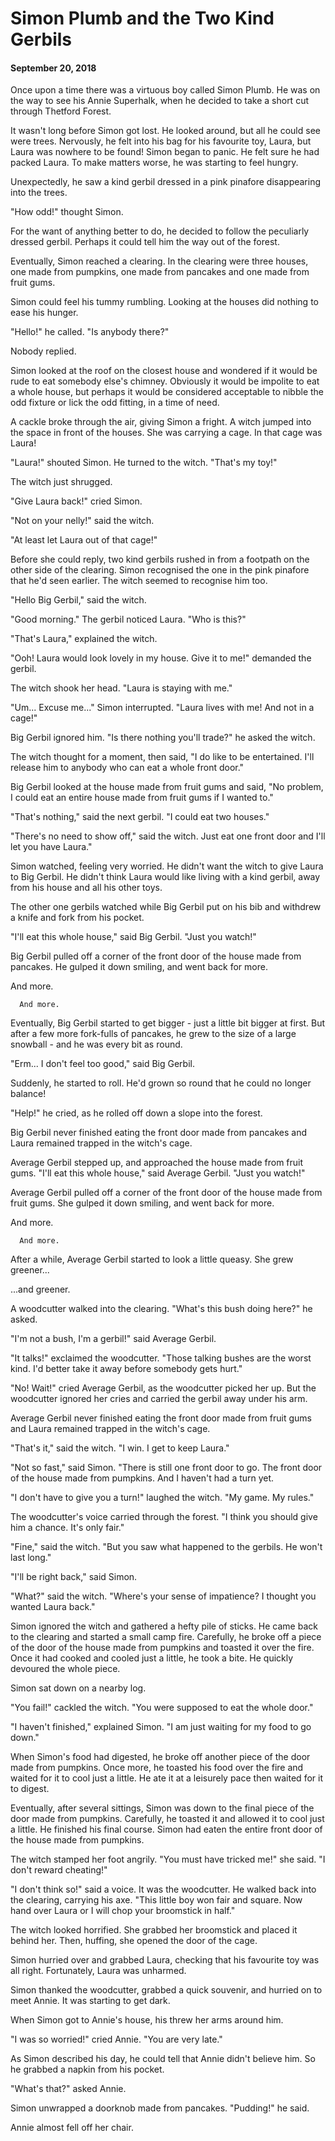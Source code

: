 # Simon Plumb and the Two Kind Gerbils
#### September 20, 2018

Once upon a time there was a virtuous boy called Simon Plumb. He was on the way to see his Annie Superhalk, when he decided to take a short cut through Thetford Forest.

It wasn't long before Simon got lost. He looked around, but all he could see were trees. Nervously, he felt into his bag for his favourite toy, Laura, but Laura was nowhere to be found! Simon began to panic. He felt sure he had packed Laura. To make matters worse, he was starting to feel hungry.

Unexpectedly, he saw a kind gerbil dressed in a pink pinafore disappearing into the trees.

"How odd!" thought Simon.

For the want of anything better to do, he decided to follow the peculiarly dressed gerbil. Perhaps it could tell him the way out of the forest.

Eventually, Simon reached a clearing. In the clearing were three houses, one made from pumpkins, one made from pancakes and one made from fruit gums.

Simon could feel his tummy rumbling. Looking at the houses did nothing to ease his hunger.

"Hello!" he called. "Is anybody there?"

Nobody replied.

Simon looked at the roof on the closest house and wondered if it would be rude to eat somebody else's chimney. Obviously it would be impolite to eat a whole house, but perhaps it would be considered acceptable to nibble the odd fixture or lick the odd fitting, in a time of need.

A cackle broke through the air, giving Simon a fright. A witch jumped into the space in front of the houses. She was carrying a cage. In that cage was Laura!

"Laura!" shouted Simon. He turned to the witch. "That's my toy!"

The witch just shrugged.

"Give Laura back!" cried Simon.

"Not on your nelly!" said the witch.

"At least let Laura out of that cage!"

Before she could reply, two kind gerbils rushed in from a footpath on the other side of the clearing. Simon recognised the one in the pink pinafore that he'd seen earlier. The witch seemed to recognise him too.

"Hello Big Gerbil," said the witch.

"Good morning." The gerbil noticed Laura. "Who is this?"

"That's Laura," explained the witch.

"Ooh! Laura would look lovely in my house. Give it to me!" demanded the gerbil.

The witch shook her head. "Laura is staying with me."

"Um... Excuse me..." Simon interrupted. "Laura lives with me! And not in a cage!"

Big Gerbil ignored him. "Is there nothing you'll trade?" he asked the witch.

The witch thought for a moment, then said, "I do like to be entertained. I'll release him to anybody who can eat a whole front door."

Big Gerbil looked at the house made from fruit gums and said, "No problem, I could eat an entire house made from fruit gums if I wanted to."

"That's nothing," said the next gerbil. "I could eat two houses."

"There's no need to show off," said the witch. Just eat one front door and I'll let you have Laura."

Simon watched, feeling very worried. He didn't want the witch to give Laura to Big Gerbil. He didn't think Laura would like living with a kind gerbil, away from his house and all his other toys.

The other one gerbils watched while Big Gerbil put on his bib and withdrew a knife and fork from his pocket.

"I'll eat this whole house," said Big Gerbil. "Just you watch!"

Big Gerbil pulled off a corner of the front door of the house made from pancakes. He gulped it down smiling, and went back for more.

   And more.

      And more.

Eventually, Big Gerbil started to get bigger - just a little bit bigger at first. But after a few more fork-fulls of pancakes, he grew to the size of a large snowball - and he was every bit as round.

"Erm... I don't feel too good," said Big Gerbil.

Suddenly, he started to roll. He'd grown so round that he could no longer balance!

"Help!" he cried, as he rolled off down a slope into the forest.

Big Gerbil never finished eating the front door made from pancakes and Laura remained trapped in the witch's cage.

Average Gerbil stepped up, and approached the house made from fruit gums.
"I'll eat this whole house," said Average Gerbil. "Just you watch!"

Average Gerbil pulled off a corner of the front door of the house made from fruit gums. She gulped it down smiling, and went back for more.

   And more.

      And more.

After a while, Average Gerbil started to look a little queasy. She grew greener...

   ...and greener.

A woodcutter walked into the clearing. "What's this bush doing here?" he asked.

"I'm not a bush, I'm a gerbil!" said Average Gerbil.

"It talks!" exclaimed the woodcutter. "Those talking bushes are the worst kind. I'd better take it away before somebody gets hurt."

"No! Wait!" cried Average Gerbil, as the woodcutter picked her up. But the woodcutter ignored her cries and carried the gerbil away under his arm.

Average Gerbil never finished eating the front door made from fruit gums and Laura remained trapped in the witch's cage.

"That's it," said the witch. "I win. I get to keep Laura."

"Not so fast," said Simon. "There is still one front door to go. The front door of the house made from pumpkins. And I haven't had a turn yet.

"I don't have to give you a turn!" laughed the witch. "My game. My rules."

The woodcutter's voice carried through the forest. "I think you should give him a chance. It's only fair."

"Fine," said the witch. "But you saw what happened to the gerbils. He won't last long."

"I'll be right back," said Simon.

"What?" said the witch. "Where's your sense of impatience? I thought you wanted Laura back."

Simon ignored the witch and gathered a hefty pile of sticks. He came back to the clearing and started a small camp fire. Carefully, he broke off a piece of the door of the house made from pumpkins and toasted it over the fire. Once it had cooked and cooled just a little, he took a bite. He quickly devoured the whole piece.

Simon sat down on a nearby log.

"You fail!" cackled the witch. "You were supposed to eat the whole door."

"I haven't finished," explained Simon. "I am just waiting for my food to go down."

When Simon's food had digested, he broke off another piece of the door made from pumpkins. Once more, he toasted his food over the fire and waited for it to cool just a little. He ate it at a leisurely pace then waited for it to digest.

Eventually, after several sittings, Simon was down to the final piece of the door made from pumpkins. Carefully, he toasted it and allowed it to cool just a little. He finished his final course. Simon had eaten the entire front door of the house made from pumpkins.

The witch stamped her foot angrily. "You must have tricked me!" she said. "I don't reward cheating!"

"I don't think so!" said a voice. It was the woodcutter. He walked back into the clearing, carrying his axe. "This little boy won fair and square. Now hand over Laura or I will chop your broomstick in half."

The witch looked horrified. She grabbed her broomstick and placed it behind her. Then, huffing, she opened the door of the cage.

Simon hurried over and grabbed Laura, checking that his favourite toy was all right. Fortunately, Laura was unharmed.

Simon thanked the woodcutter, grabbed a quick souvenir, and hurried on to meet Annie. It was starting to get dark.

When Simon got to Annie's house, his threw her arms around him.

"I was so worried!" cried Annie. "You are very late."

As Simon described his day, he could tell that Annie didn't believe him. So he grabbed a napkin from his pocket.

"What's that?" asked Annie.

Simon unwrapped a doorknob made from pancakes. "Pudding!" he said.

Annie almost fell off her chair.
